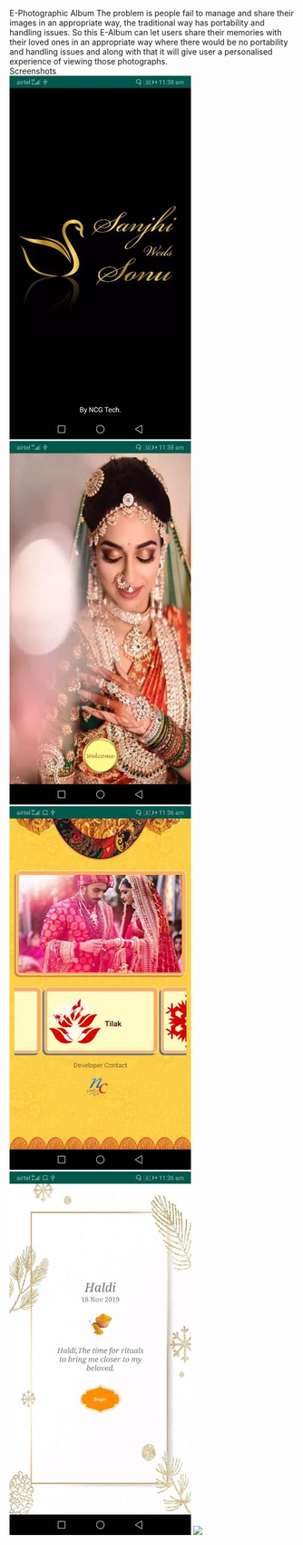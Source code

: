 E-Photographic Album
The problem is people fail to manage and share their images in an appropriate way, the traditional way has portability and handling issues. So this E-Album can let users share their memories with their loved ones in an appropriate way where there would be no portability and handling issues and along with that it will give user a personalised experience of viewing those photographs.\
Screenshots\
![](Screenshots/s1.jpeg)
![](Screenshots/s2.jpeg)
![](Screenshots/s3.jpeg)
![](Screenshots/s4.jpeg)
![](Screenshots/s5.jpeg)
